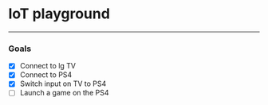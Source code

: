 # IoT playground
<hr>

### Goals
- [x] Connect to lg TV
- [x] Connect to PS4
- [x] Switch input on TV to PS4
- [ ] Launch a game on the PS4
